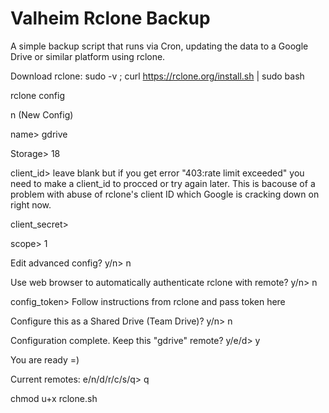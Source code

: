 # Valheim Rclone Backup
A simple backup script that runs via Cron, updating the data to a Google Drive or similar platform using rclone.

Download rclone: sudo -v ; curl https://rclone.org/install.sh | sudo bash

rclone config

n (New Config)

name> gdrive

Storage> 18

client_id> leave blank but if you get error "403:rate limit exceeded" you need to make a client_id to procced or try again later. This is bacouse of a problem with abuse of rclone's client ID which Google is cracking down on right now.

client_secret>

scope> 1

Edit advanced config?
y/n> n

Use web browser to automatically authenticate rclone with remote?
y/n> n

config_token> Follow instructions from rclone and pass token here

Configure this as a Shared Drive (Team Drive)?
y/n> n

Configuration complete.
Keep this "gdrive" remote?
y/e/d> y

You are ready =)

Current remotes:
e/n/d/r/c/s/q> q

chmod u+x rclone.sh